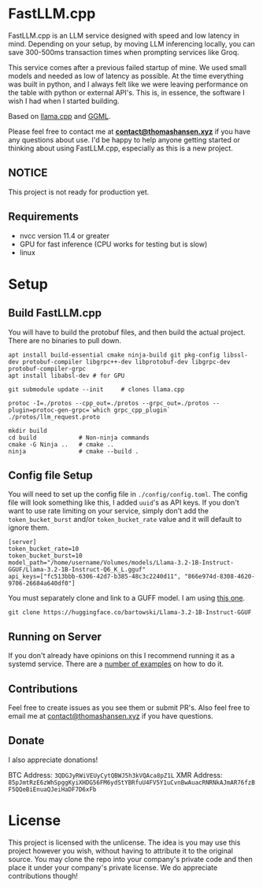 # FastLLM.cpp

FastLLM.cpp is an LLM service designed with speed and low latency in mind. Depending on your setup, by moving LLM inferencing locally, you can save 300-500ms transaction times when prompting services like Groq.

This service comes after a previous failed startup of mine. We used small models and needed as low of latency as possible. At the time everything was built in python, and I always felt like we were leaving performance on the table with python or external API's. This is, in essence, the software I wish I had when I started building.

Based on [llama.cpp](https://github.com/ggerganov/llama.cpp) and [GGML](https://github.com/ggerganov/ggml).

Please feel free to contact me at **contact@thomashansen.xyz** if you have any questions about use. I'd be happy to help anyone getting started or thinking about using FastLLM.cpp, especially as this is a new project.

## NOTICE

This project is not ready for production yet.

## Requirements

 - nvcc version 11.4 or greater
 - GPU for fast inference (CPU works for testing but is slow)
 - linux

# Setup
## Build FastLLM.cpp

You will have to build the protobuf files, and then build the actual project. There are no binaries to pull down.

```
apt install build-essential cmake ninja-build git pkg-config libssl-dev protobuf-compiler libgrpc++-dev libprotobuf-dev libgrpc-dev protobuf-compiler-grpc
apt install libabsl-dev # for GPU

git submodule update --init     # clones llama.cpp

protoc -I=./protos --cpp_out=./protos --grpc_out=./protos --plugin=protoc-gen-grpc=`which grpc_cpp_plugin` ./protos/llm_request.proto

mkdir build
cd build            # Non-ninja commands
cmake -G Ninja ..   # cmake ..
ninja               # cmake --build .
```

## Config file Setup

You will need to set up the config file in `./config/config.toml`. The config file will look something like this, I added `uuid`'s as API keys. If you don't want to use rate limiting on your service, simply don't add the `token_bucket_burst` and/or `token_bucket_rate` value and it will default to ignore them.

```
[server]
token_bucket_rate=10
token_bucket_burst=10
model_path="/home/username/Volumes/models/Llama-3.2-1B-Instruct-GGUF/Llama-3.2-1B-Instruct-Q6_K_L.gguf"
api_keys=["fc513bbb-6306-42d7-b385-48c3c2240d11", "866e974d-8308-4620-9706-26684a640df0"]
```

You must separately clone and link to a GUFF model. I am using [this one](https://huggingface.co/bartowski/Llama-3.2-1B-Instruct-GGUF).

```
git clone https://huggingface.co/bartowski/Llama-3.2-1B-Instruct-GGUF
```

## Running on Server

If you don't already have opinions on this I recommend running it as a systemd service. There are a [number of examples](https://www.shellhacks.com/systemd-service-file-example/) on how to do it.

## Contributions

Feel free to create issues as you see them or submit PR's. Also feel free to email me at contact@thomashansen.xyz if you have questions.

## Donate

I also appreciate donations!

BTC Address: `3QDGJyRWiVEUyCytQBWJ5h3kVQAca8pZ1L`
XMR Address: `85pJmtRzE6zWhSpggKyiXHDG56FM6ydStYBRfuU4FV5Y1uCvnBwAuacRNRNkAJmAR76fzBF5QQeBiEnuaQJeiHaDF7D6xFb`

# License

This project is licensed with the unlicense. The idea is you may use this project however you wish, without having to attribute it to the original source. You may clone the repo into your company's private code and then place it under your company's private license. We do appreciate contributions though!
